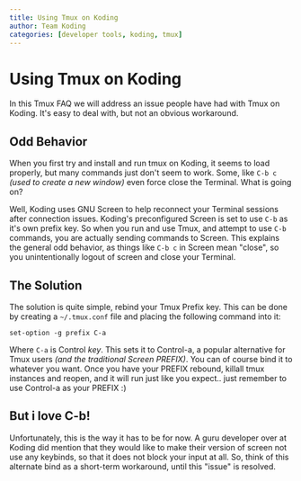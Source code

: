 ```yaml
---
title: Using Tmux on Koding
author: Team Koding
categories: [developer tools, koding, tmux]
---
```


# Using Tmux on Koding

In this Tmux FAQ we will address an issue people have had with Tmux on Koding. It's easy to deal with, but not an obvious workaround.

## Odd Behavior

When you first try and install and run tmux on Koding, it seems to load properly, but many commands just don't seem to work. Some, like `C-b c` _(used to create a new window)_ even force close the Terminal. What is going on?

Well, Koding uses GNU Screen to help reconnect your Terminal sessions after connection issues. Koding's preconfigured Screen is set to use `C-b` as it's own prefix key. So when you run and use Tmux, and attempt to use `C-b` commands, you are actually sending commands to Screen. This explains the general odd behavior, as things like `C-b c` in Screen mean "close", so you unintentionally logout of screen and close your Terminal.

## The Solution

The solution is quite simple, rebind your Tmux Prefix key. This can be done by creating a `~/.tmux.conf` file and placing the following command into it:

```
set-option -g prefix C-a
```

Where `C-a` is Control _key_. This sets it to Control-a, a popular alternative for Tmux users _(and the traditional Screen PREFIX)_. You can of course bind it to whatever you want. Once you have your PREFIX rebound, killall tmux instances and reopen, and it will run just like you expect.. just remember to use Control-a as your PREFIX :)

## But i love C-b!

Unfortunately, this is the way it has to be for now. A guru developer over at Koding did mention that they would like to make their version of screen not use any keybinds, so that it does not block your input at all. So, think of this alternate bind as a short-term workaround, until this "issue" is resolved.
